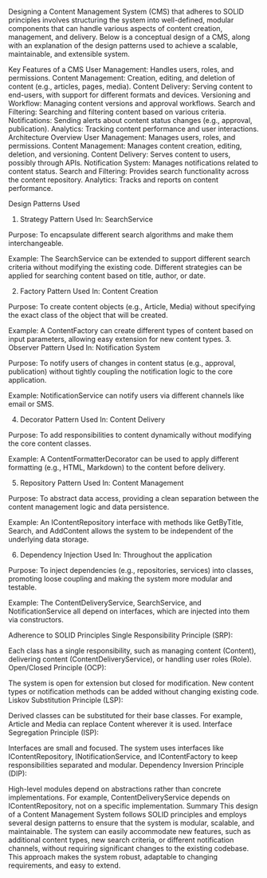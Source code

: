 ﻿Designing a Content Management System (CMS) that adheres to SOLID principles involves structuring the system into well-defined, modular components that can handle various aspects of content creation, management, and delivery. Below is a conceptual design of a CMS, along with an explanation of the design patterns used to achieve a scalable, maintainable, and extensible system.

Key Features of a CMS
User Management: Handles users, roles, and permissions.
Content Management: Creation, editing, and deletion of content (e.g., articles, pages, media).
Content Delivery: Serving content to end-users, with support for different formats and devices.
Versioning and Workflow: Managing content versions and approval workflows.
Search and Filtering: Searching and filtering content based on various criteria.
Notifications: Sending alerts about content status changes (e.g., approval, publication).
Analytics: Tracking content performance and user interactions.
Architecture Overview
User Management: Manages users, roles, and permissions.
Content Management: Manages content creation, editing, deletion, and versioning.
Content Delivery: Serves content to users, possibly through APIs.
Notification System: Manages notifications related to content status.
Search and Filtering: Provides search functionality across the content repository.
Analytics: Tracks and reports on content performance.

Design Patterns Used
1. Strategy Pattern
Used In: SearchService

Purpose: To encapsulate different search algorithms and make them interchangeable.

Example: The SearchService can be extended to support different search criteria without modifying the existing code. Different strategies can be applied for searching content based on title, author, or date.

2. Factory Pattern
Used In: Content Creation

Purpose: To create content objects (e.g., Article, Media) without specifying the exact class of the object that will be created.

Example: A ContentFactory can create different types of content based on input parameters, allowing easy extension for new content types.
3. Observer Pattern
Used In: Notification System

Purpose: To notify users of changes in content status (e.g., approval, publication) without tightly coupling the notification logic to the core application.

Example: NotificationService can notify users via different channels like email or SMS.

4. Decorator Pattern
Used In: Content Delivery

Purpose: To add responsibilities to content dynamically without modifying the core content classes.

Example: A ContentFormatterDecorator can be used to apply different formatting (e.g., HTML, Markdown) to the content before delivery.

5. Repository Pattern
Used In: Content Management

Purpose: To abstract data access, providing a clean separation between the content management logic and data persistence.

Example: An IContentRepository interface with methods like GetByTitle, Search, and AddContent allows the system to be independent of the underlying data storage.

6. Dependency Injection
Used In: Throughout the application

Purpose: To inject dependencies (e.g., repositories, services) into classes, promoting loose coupling and making the system more modular and testable.

Example: The ContentDeliveryService, SearchService, and NotificationService all depend on interfaces, which are injected into them via constructors.

Adherence to SOLID Principles
Single Responsibility Principle (SRP):

Each class has a single responsibility, such as managing content (Content), delivering content (ContentDeliveryService), or handling user roles (Role).
Open/Closed Principle (OCP):

The system is open for extension but closed for modification. New content types or notification methods can be added without changing existing code.
Liskov Substitution Principle (LSP):

Derived classes can be substituted for their base classes. For example, Article and Media can replace Content wherever it is used.
Interface Segregation Principle (ISP):

Interfaces are small and focused. The system uses interfaces like IContentRepository, INotificationService, and IContentFactory to keep responsibilities separated and modular.
Dependency Inversion Principle (DIP):

High-level modules depend on abstractions rather than concrete implementations. For example, ContentDeliveryService depends on IContentRepository, not on a specific implementation.
Summary
This design of a Content Management System follows SOLID principles and employs several design patterns to ensure that the system is modular, scalable, and maintainable. The system can easily accommodate new features, such as additional content types, new search criteria, or different notification channels, without requiring significant changes to the existing codebase. This approach makes the system robust, adaptable to changing requirements, and easy to extend.